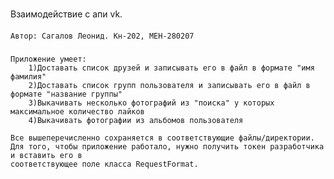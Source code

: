 #   
   Взаимодействие с апи vk.

####
    Автор: Сагалов Леонид. Кн-202, МЕН-280207

#####
    Приложение умеет:
        1)Доставать список друзей и записывать его в файл в формате "имя фамилия"
        2)Доставать список групп пользователя и записывать его в файл в формате "название группы"
        3)Выкачивать несколько фотографий из "поиска" у которых максимальное количество лайков
        4)Выкачивать фотографии из альбомов пользователя
        
    Все вышеперечисленно сохраняется в соответствующие файлы/директории.
    Для того, чтобы приложение работало, нужно получить токен разработчика и вставить его в
    соответствующее поле класса RequestFormat.